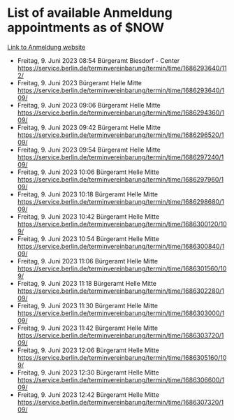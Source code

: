 # List of available Anmeldung appointments as of $NOW
[Link to Anmeldung website](https://service.berlin.de/terminvereinbarung/termin/tag.php?termin=1&anliegen[]=120686&dienstleisterlist=122210,122217,327316,122219,327312,122227,327314,122231,327346,122243,327348,122254,122252,329742,122260,329745,122262,329748,122271,327278,122273,327274,122277,327276,330436,122280,327294,122282,327290,122284,327292,122291,327270,122285,327266,122286,327264,122296,327268,150230,329760,122297,327286,122294,327284,122312,329763,122314,329775,122304,327330,122311,327334,122309,327332,317869,122281,327352,122279,329772,122283,122276,327324,122274,327326,122267,329766,122246,327318,122251,327320,122257,327322,122208,327298,122226,327300&herkunft=http%3A%2F%2Fservice.berlin.de%2Fdienstleistung%2F120686%2F)
- Freitag, 9. Juni 2023 08:54 Bürgeramt Biesdorf - Center https://service.berlin.de/terminvereinbarung/termin/time/1686293640/112/
- Freitag, 9. Juni 2023  Bürgeramt Helle Mitte https://service.berlin.de/terminvereinbarung/termin/time/1686293640/109/
- Freitag, 9. Juni 2023 09:06 Bürgeramt Helle Mitte https://service.berlin.de/terminvereinbarung/termin/time/1686294360/109/
- Freitag, 9. Juni 2023 09:42 Bürgeramt Helle Mitte https://service.berlin.de/terminvereinbarung/termin/time/1686296520/109/
- Freitag, 9. Juni 2023 09:54 Bürgeramt Helle Mitte https://service.berlin.de/terminvereinbarung/termin/time/1686297240/109/
- Freitag, 9. Juni 2023 10:06 Bürgeramt Helle Mitte https://service.berlin.de/terminvereinbarung/termin/time/1686297960/109/
- Freitag, 9. Juni 2023 10:18 Bürgeramt Helle Mitte https://service.berlin.de/terminvereinbarung/termin/time/1686298680/109/
- Freitag, 9. Juni 2023 10:42 Bürgeramt Helle Mitte https://service.berlin.de/terminvereinbarung/termin/time/1686300120/109/
- Freitag, 9. Juni 2023 10:54 Bürgeramt Helle Mitte https://service.berlin.de/terminvereinbarung/termin/time/1686300840/109/
- Freitag, 9. Juni 2023 11:06 Bürgeramt Helle Mitte https://service.berlin.de/terminvereinbarung/termin/time/1686301560/109/
- Freitag, 9. Juni 2023 11:18 Bürgeramt Helle Mitte https://service.berlin.de/terminvereinbarung/termin/time/1686302280/109/
- Freitag, 9. Juni 2023 11:30 Bürgeramt Helle Mitte https://service.berlin.de/terminvereinbarung/termin/time/1686303000/109/
- Freitag, 9. Juni 2023 11:42 Bürgeramt Helle Mitte https://service.berlin.de/terminvereinbarung/termin/time/1686303720/109/
- Freitag, 9. Juni 2023 12:06 Bürgeramt Helle Mitte https://service.berlin.de/terminvereinbarung/termin/time/1686305160/109/
- Freitag, 9. Juni 2023 12:30 Bürgeramt Helle Mitte https://service.berlin.de/terminvereinbarung/termin/time/1686306600/109/
- Freitag, 9. Juni 2023 12:42 Bürgeramt Helle Mitte https://service.berlin.de/terminvereinbarung/termin/time/1686307320/109/
